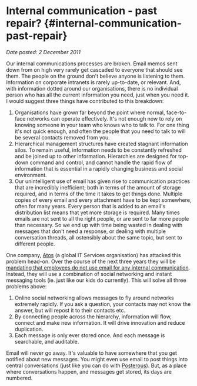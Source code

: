 # Internal communication - past repair? {#internal-communication-past-repair}

_Date posted: 2 December 2011_

Our internal communications processes are broken. Email memos sent down from on high very rarely get cascaded to everyone that should see them. The people on the ground don't believe anyone is listening to them. Information on corporate intranets is rarely up-to-date, or relevant. And, with information dotted around our organisations, there is no individual person who has all the current information you need, just when you need it. I would suggest three things have contributed to this breakdown:

1.  Organisations have grown far beyond the point where normal, face-to-face networks can operate effectively. It's not enough now to rely on knowing someone in your team who knows who to talk to. For one thing it's not quick enough, and often the people that you need to talk to will be several contacts removed from you.
2.  Hierarchical management structures have created stagnant information silos. To remain useful, information needs to be constantly refreshed and be joined up to other information. Hierarchies are designed for top-down command and control, and cannot handle the rapid flow of information that is essential in a rapidly changing business and social environment.
3.  Our unintelligent use of email has given rise to communication practices that are incredibly inefficient; both in terms of the amount of storage required, and in terms of the time it takes to get things done. Multiple copies of every email and every attachment have to be kept somewhere, often for many years. Every person that is added to an email's distribution list means that yet more storage is required. Many times emails are not sent to all the right people, or are sent to far more people than necessary. So we end up with time being wasted in dealing with messages that don't need a response, or dealing with multiple conversation threads, all ostensibly about the same topic, but sent to different people.

One company, [Atos](http://atos.net/en-us/) (a global IT Services organisation) has attacked this problem head-on. Over the course of the next three years they will be [mandating that employees do not use email for any internal communication](http://www.computerworlduk.com/news/it-business/3260053/atos-origin-abandoning-email/). Instead, they will use a combination of social networking and instant messaging tools (ie. just like our kids do currently). This will solve all three problems above:

1.  Online social networking allows messages to fly around networks extremely rapidly. If you ask a question, your contacts may not know the answer, but will repost it to their contacts etc.
2.  By connecting people across the hierarchy, information will flow, connect and make new information. It will drive innovation and reduce duplication.
3.  Each message is only ever stored once. And each message is searchable, and auditable.

Email will never go away. It's valuable to have somewhere that you get notified about new messages. You might even use email to post things into central conversations (just like you can do with [Posterous](http://posterous.com/)). But, as a place where conversations happen, and messages get stored, its days are numbered.